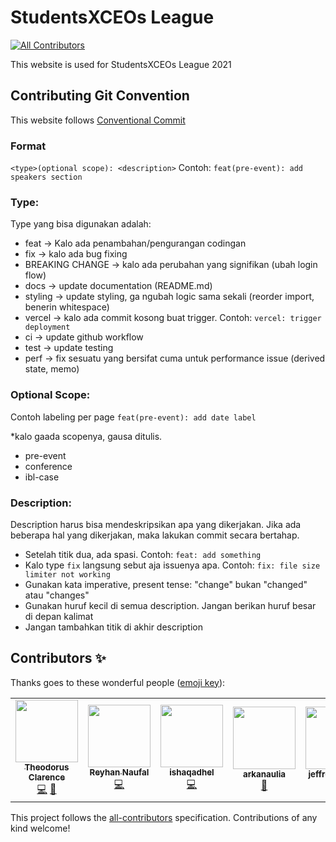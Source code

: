 # StudentsXCEOs League
<!-- ALL-CONTRIBUTORS-BADGE:START - Do not remove or modify this section -->
[![All Contributors](https://img.shields.io/badge/all_contributors-5-orange.svg?style=flat-square)](#contributors-)
<!-- ALL-CONTRIBUTORS-BADGE:END -->

This website is used for StudentsXCEOs League 2021

## Contributing Git Convention

This website follows [Conventional Commit](https://www.conventionalcommits.org/en/v1.0.0/)
### Format
`<type>(optional scope): <description>`
Contoh: `feat(pre-event): add speakers section`

### Type:

Type yang bisa digunakan adalah:

- feat → Kalo ada penambahan/pengurangan codingan
- fix → kalo ada bug fixing
- BREAKING CHANGE → kalo ada perubahan yang signifikan (ubah login flow)
- docs → update documentation (README.md)
- styling → update styling, ga ngubah logic sama sekali (reorder import, benerin whitespace)
- vercel → kalo ada commit kosong buat trigger. Contoh: `vercel: trigger deployment`
- ci → update github workflow
- test → update testing
- perf → fix sesuatu yang bersifat cuma untuk performance issue (derived state, memo)

### Optional Scope:

Contoh labeling per page `feat(pre-event): add date label`

*kalo gaada scopenya, gausa ditulis.

- pre-event
- conference
- ibl-case

### Description:

Description harus bisa mendeskripsikan apa yang dikerjakan. Jika ada beberapa hal yang dikerjakan, maka lakukan commit secara bertahap.

- Setelah titik dua, ada spasi. Contoh: `feat: add something`
- Kalo type `fix` langsung sebut aja issuenya apa. Contoh:  `fix: file size limiter not working`
- Gunakan kata imperative, present tense: "change" bukan "changed" atau "changes"
- Gunakan huruf kecil di semua description. Jangan berikan huruf besar di depan kalimat
- Jangan tambahkan titik di akhir description
## Contributors ✨

Thanks goes to these wonderful people ([emoji key](https://allcontributors.org/docs/en/emoji-key)):

<!-- ALL-CONTRIBUTORS-LIST:START - Do not remove or modify this section -->
<!-- prettier-ignore-start -->
<!-- markdownlint-disable -->
<table>
  <tr>
    <td align="center"><a href="https://theodorusclarence.com"><img src="https://avatars.githubusercontent.com/u/55318172?v=4?s=100" width="100px;" alt=""/><br /><sub><b>Theodorus Clarence</b></sub></a><br /><a href="https://github.com/theodorusclarence/sxceosleague/commits?author=theodorusclarence" title="Code">💻</a> <a href="#design-theodorusclarence" title="Design">🎨</a></td>
    <td align="center"><a href="http://reyhannaufal.com"><img src="https://avatars.githubusercontent.com/u/59334824?v=4?s=100" width="100px;" alt=""/><br /><sub><b>Reyhan Naufal</b></sub></a><br /><a href="https://github.com/theodorusclarence/sxceosleague/commits?author=reyhannaufal" title="Code">💻</a></td>
    <td align="center"><a href="https://ishaqadhel.com"><img src="https://avatars.githubusercontent.com/u/49280352?v=4?s=100" width="100px;" alt=""/><br /><sub><b>ishaqadhel</b></sub></a><br /><a href="https://github.com/theodorusclarence/sxceosleague/commits?author=ishaqadhel" title="Code">💻</a></td>
    <td align="center"><a href="https://github.com/arkanaulia"><img src="https://avatars.githubusercontent.com/u/32859227?v=4?s=100" width="100px;" alt=""/><br /><sub><b>arkanaulia</b></sub></a><br /><a href="#design-arkanaulia" title="Design">🎨</a></td>
    <td align="center"><a href="https://github.com/jeffrenstanadi"><img src="https://avatars.githubusercontent.com/u/81693794?v=4?s=100" width="100px;" alt=""/><br /><sub><b>jeffrenstanadi</b></sub></a><br /><a href="#design-jeffrenstanadi" title="Design">🎨</a></td>
  </tr>
</table>

<!-- markdownlint-restore -->
<!-- prettier-ignore-end -->

<!-- ALL-CONTRIBUTORS-LIST:END -->

This project follows the [all-contributors](https://github.com/all-contributors/all-contributors) specification. Contributions of any kind welcome!